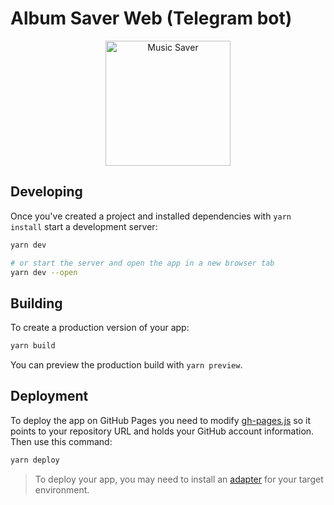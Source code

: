 # Album Saver Web (Telegram bot)

<div align="center">
  <img src="https://user-images.githubusercontent.com/73017521/203515103-5ae85fa7-8492-4efb-a402-cbaa4be71251.png" width="200" alt="Music Saver" />
</div>

## Developing

Once you've created a project and installed dependencies with `yarn install` start a development server:
 
```bash
yarn dev

# or start the server and open the app in a new browser tab
yarn dev --open
```


## Building

To create a production version of your app:

```bash
yarn build
```

You can preview the production build with `yarn preview`.

## Deployment

To deploy the app on GitHub Pages you need to modify [gh-pages.js](./gh-pages.js) so it points to your repository URL and holds your GitHub account information. Then use this command:

```bash
yarn deploy
```

> To deploy your app, you may need to install an [adapter](https://kit.svelte.dev/docs/adapters) for your target environment.
